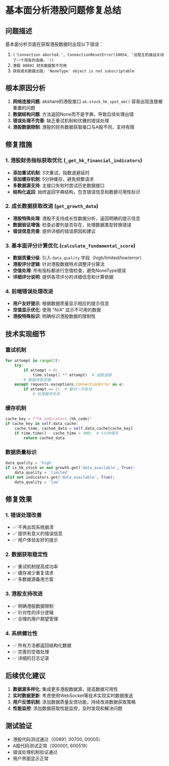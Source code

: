 # 基本面分析港股问题修复总结

## 问题描述
基本面分析页面在获取港股数据时出现以下错误：
1. `('Connection aborted.', ConnectionResetError(10054, '远程主机强迫关闭了一个现有的连接。'))`
2. `港股 00891 财务数据暂不可用`
3. `获取成长数据出错: 'NoneType' object is not subscriptable`

## 根本原因分析
1. **网络连接问题**: akshare的港股接口 `ak.stock_hk_spot_em()` 容易出现连接被重置的问题
2. **数据结构问题**: 方法返回None而不是字典，导致后续处理出错
3. **错误处理不完善**: 缺乏重试机制和优雅的错误处理
4. **港股数据限制**: 港股的财务数据获取接口与A股不同，支持有限

## 修复措施

### 1. 港股财务指标获取优化 (`_get_hk_financial_indicators`)
- **添加重试机制**: 3次重试，指数退避延时
- **添加缓存机制**: 5分钟缓存，避免频繁请求
- **多数据源支持**: 主接口失败时尝试历史数据接口
- **结构化返回**: 始终返回字典结构，包含错误信息和数据可用性标识

### 2. 成长数据获取改进 (`get_growth_data`)
- **港股特殊处理**: 港股不支持成长性数据分析，返回明确的提示信息
- **数据验证增强**: 检查必要列是否存在，处理数据类型转换错误
- **错误信息完善**: 提供详细的错误原因和建议

### 3. 基本面评分计算优化 (`calculate_fundamental_score`)
- **数据质量分级**: 引入 `data_quality` 字段（high/limited/low/error）
- **港股评分逻辑**: 针对港股数据特点调整评分算法
- **空值处理**: 所有指标都进行空值检查，避免NoneType错误
- **详细评分说明**: 提供各项评分的详细信息和计算依据

### 4. 前端错误处理改进
- **用户友好提示**: 根据数据质量显示相应的提示信息
- **空值显示优化**: 使用 "N/A" 显示不可用的数据
- **港股特殊标识**: 明确标识港股数据的限制性

## 技术实现细节

### 重试机制
```python
for attempt in range(3):
    try:
        if attempt > 0:
            time.sleep(2 ** attempt)  # 指数退避
        # 数据获取逻辑
    except requests.exceptions.ConnectionError as e:
        if attempt == 2:  # 最后一次尝试
            # 处理最终失败
```

### 缓存机制
```python
cache_key = f"hk_indicators_{hk_code}"
if cache_key in self.data_cache:
    cache_time, cached_data = self.data_cache[cache_key]
    if time.time() - cache_time < 300:  # 5分钟缓存
        return cached_data
```

### 数据质量标识
```python
data_quality = 'high'
if is_hk_stock or not growth.get('data_available', True):
    data_quality = 'limited'
elif not indicators.get('data_available', True):
    data_quality = 'low'
```

## 修复效果

### 1. 错误处理改善
- ✅ 不再出现系统崩溃
- ✅ 提供有意义的错误信息
- ✅ 用户体验友好的提示

### 2. 数据获取稳定性
- ✅ 重试机制提高成功率
- ✅ 缓存减少重复请求
- ✅ 多数据源备用方案

### 3. 港股支持改进
- ✅ 明确港股数据限制
- ✅ 针对性的评分逻辑
- ✅ 合理的用户期望管理

### 4. 系统健壮性
- ✅ 所有方法都返回结构化数据
- ✅ 完善的空值处理
- ✅ 详细的日志记录

## 后续优化建议

1. **数据源多样化**: 集成更多港股数据源，提高数据可用性
2. **实时数据更新**: 考虑使用WebSocket等技术实现实时数据推送
3. **用户反馈机制**: 添加数据质量反馈功能，持续改进数据获取策略
4. **性能监控**: 添加数据获取性能监控，及时发现和解决问题

## 测试验证
- 港股代码测试通过（00891, 00700, 00005）
- A股代码测试正常（000001, 600519）
- 错误处理机制验证通过
- 用户界面显示正常